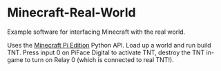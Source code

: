 Minecraft-Real-World
====================

Example software for interfacing Minecraft with the real world.

Uses the [Minecraft Pi Edition](http://pi.minecraft.net/) Python API. Load up
a world and run build TNT. Press input 0 on PiFace Digital to activate TNT,
destroy the TNT in-game to turn on Relay 0 (which is connected to real TNT!).
